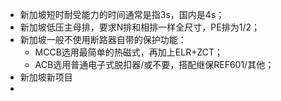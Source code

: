 - 新加坡短时耐受能力的时间通常是指3s，国内是4s；
- 新加坡低压主母排，要求N排和相排一样全尺寸，PE排为1/2；
- 新加坡一般不使用断路器自带的保护功能：
	- MCCB选用最简单的热磁式，再加上ELR+ZCT；
	- ACB选用普通电子式脱扣器/或不要，搭配继保REF601/其他；
- 新加坡新项目
-